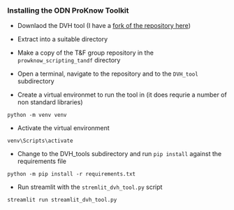 ### Installing the ODN ProKnow Toolkit

- Downlaod the DVH tool (I have a [fork of the repository here](https://github.com/GrahamArden/YHODN-ProKnow-Toolkit))
- Extract into a suitable directory
- Make a copy of the T&F group repository in the `prowknow_scripting_tandf` directory
- Open a terminal, navigate to the repository and to the `DVH_tool` subdirectory

- Create a virtual environmet to run the tool in (it does requrie a number of non standard libraries)
```
python -m venv venv
```

- Activate the virtual environment
```
venv\Scripts\activate
```

- Change to the DVH_tools subdirectory and run ```pip install``` against the requirements file

```
python -m pip install -r requirements.txt
```
- Run streamlit with the `stremlit_dvh_tool.py` script
```
streamlit run streamlit_dvh_tool.py
```
